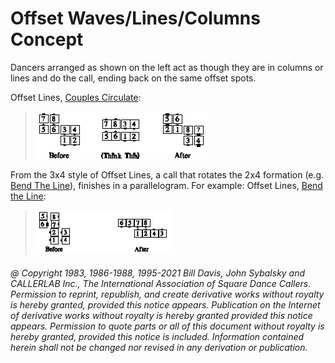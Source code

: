 
# Offset Waves/Lines/Columns Concept

Dancers arranged as shown on the left act as though they are in columns or
lines and do the call, ending back on the same offset spots. 

Offset Lines, [Couples Circulate](../b1/circulate.md): 

> 
> ![alt](offset_concept_1.png)
> 

From the 3x4 style of Offset Lines, a call that rotates the 2x4 formation
(e.g. [Bend The Line](../b1/bend_the_line.md)), finishes in a parallelogram. For example: Offset
Lines, [Bend the Line](../b1/bend_the_line.md):

> 
> ![alt](offset_concept_2.png)
> 

###### @ Copyright 1983, 1986-1988, 1995-2021 Bill Davis, John Sybalsky and CALLERLAB Inc., The International Association of Square Dance Callers. Permission to reprint, republish, and create derivative works without royalty is hereby granted, provided this notice appears. Publication on the Internet of derivative works without royalty is hereby granted provided this notice appears. Permission to quote parts or all of this document without royalty is hereby granted, provided this notice is included. Information contained herein shall not be changed nor revised in any derivation or publication.
